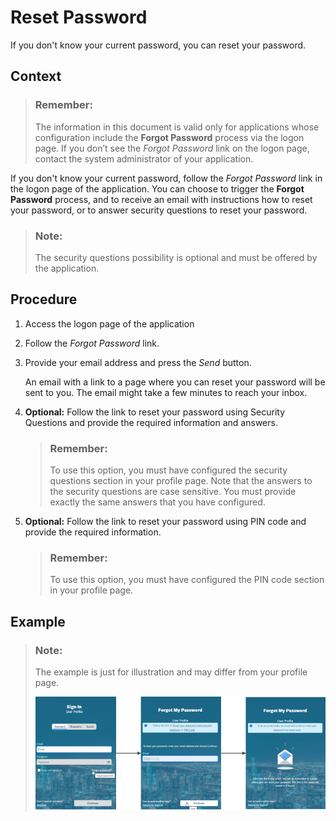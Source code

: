 <!-- loioc821f3fdc558465db6950399672090e7 -->

# Reset Password

If you don't know your current password, you can reset your password.



## Context

> ### Remember:  
> The information in this document is valid only for applications whose configuration include the **Forgot Password** process via the logon page. If you don’t see the *Forgot Password* link on the logon page, contact the system administrator of your application.

If you don't know your current password, follow the *Forgot Password* link in the logon page of the application. You can choose to trigger the **Forgot Password** process, and to receive an email with instructions how to reset your password, or to answer security questions to reset your password.

> ### Note:  
> The security questions possibility is optional and must be offered by the application.



## Procedure

1.  Access the logon page of the application

2.  Follow the *Forgot Password* link.

3.  Provide your email address and press the *Send* button.

    An email with a link to a page where you can reset your password will be sent to you. The email might take a few minutes to reach your inbox.

4.  **Optional:** Follow the link to reset your password using Security Questions and provide the required information and answers.

    > ### Remember:  
    > To use this option, you must have configured the security questions section in your profile page. Note that the answers to the security questions are case sensitive. You must provide exactly the same answers that you have configured.

5.  **Optional:** Follow the link to reset your password using PIN code and provide the required information.

    > ### Remember:  
    > To use this option, you must have configured the PIN code section in your profile page.




## Example

> ### Note:  
> The example is just for illustration and may differ from your profile page.
> 
> ![](images/Forgot_Password_86bde48.png)

